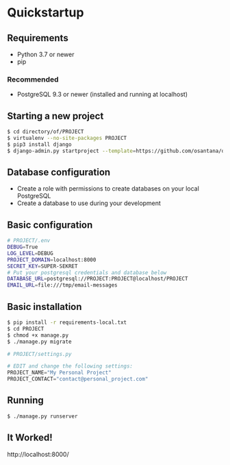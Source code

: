 # Quickstartup

## Requirements

- Python 3.7 or newer
- pip

### Recommended

- PostgreSQL 9.3 or newer (installed and running at localhost)

## Starting a new project

```bash
$ cd directory/of/PROJECT
$ virtualenv --no-site-packages PROJECT
$ pip3 install django
$ django-admin.py startproject --template=https://github.com/osantana/quickstartup-template/archive/master.zip PROJECT
```

## Database configuration

* Create a role with permissions to create databases on your local PostgreSQL
* Create a database to use during your development

## Basic configuration

```bash
# PROJECT/.env
DEBUG=True
LOG_LEVEL=DEBUG
PROJECT_DOMAIN=localhost:8000
SECRET_KEY=SUPER-SEKRET
# Put your postgresql credentials and database below
DATABASE_URL=postgresql://PROJECT:PROJECT@localhost/PROJECT
EMAIL_URL=file:///tmp/email-messages
```


## Basic installation

```bash
$ pip install -r requirements-local.txt
$ cd PROJECT
$ chmod +x manage.py
$ ./manage.py migrate
```

```python
# PROJECT/settings.py

# EDIT and change the following settings:
PROJECT_NAME="My Personal Project"
PROJECT_CONTACT="contact@personal_project.com"
```


## Running

```bash
$ ./manage.py runserver
```

## It Worked!

http://localhost:8000/

